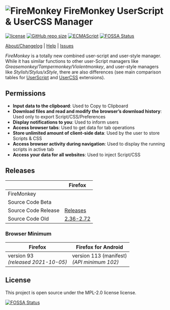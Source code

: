 # ![FireMonkey](/src/image/icon.svg) FireMonkey UserScript & UserCSS Manager

[![license](https://img.shields.io/github/license/erosman/firemonkey.svg)](https://github.com/erosman/firemonkey/blob/master/LICENSE)
[![GitHub repo size](https://img.shields.io/github/repo-size/erosman/firemonkey?logo=github&logoColor=fff)](https://github.com/erosman/firemonkey)
[![ECMAScript](https://img.shields.io/badge/ECMAScript-2022_(ES13)-blue?logo=javascript)](https://262.ecma-international.org/13.0/index.html)
[![FOSSA Status](https://app.fossa.com/api/projects/git%2Bgithub.com%2Ferosman%2Ffiremonkey.svg?type=shield)](https://app.fossa.com/projects/git%2Bgithub.com%2Ferosman%2Ffiremonkey?ref=badge_shield)


[About/Changelog](https://erosman.github.io/firemonkey/src/content/about.html) | [Help](https://erosman.github.io/firemonkey/src/content/help.html) | [Issues](https://github.com/erosman/firemonkey/issues)

<i>FireMonkey</i> is a totally new combined user-script and user-style manager. While it has similar functions to other user-Script managers like <i>Greasemonkey/Tampermonkey/Violentmonkey</i>, and user-style managers like <i>Stylish/Stylus/xStyle</i>, there are also differences (see main comparison tables for [UserScript](https://erosman.github.io/firemonkey/src/content/help.html#userscript-api-comparison) and [UserCSS](https://erosman.github.io/firemonkey/src/content/help.html#usercss-api-comparison) extensions).

## Permissions

- **Input data to the clipboard**: Used to Copy to Clipboard
- **Download files and read and modify the browser’s download history**: Used only to export Script/CSS/Preferences
- **Display notifications to you**: Used to inform users
- **Access browser tabs**: Used to get data for tab operations
- **Store unlimited amount of client-side data**: Used by the user to store Scripts & CSS
- **Access browser activity during navigation**: Used to display the running scripts in active tab
- **Access your data for all websites**: Used to inject Script/CSS


## Releases

<table>
  <thead>
    <tr>
      <th></th>
      <th>Firefox</th>
    </tr>
  </thead>
  <tbody>
    <tr>
      <td>FireMonkey</td>
      <td>
        <a href="https://addons.mozilla.org/firefox/addon/firemonkey/"><img src="https://img.shields.io/amo/v/firemonkey?logo=firefoxbrowser&logoColor=fff&label=Firefox%2093%2B" alt=""></a><br>
        <a href="https://addons.mozilla.org/firefox/addon/firemonkey/"><img src="https://img.shields.io/amo/users/firemonkey" alt=""></a>
        <a href="https://addons.mozilla.org/firefox/addon/firemonkey/"><img src="https://img.shields.io/amo/dw/firemonkey" alt=""></a>
      </td>
    </tr>
    <tr>
      <td>Source Code Beta</td>
      <td><a href="https://github.com/erosman/firemonkey/tree/main/src"><img src="https://img.shields.io/badge/dynamic/json?&url=https%3A%2F%2Fraw.githubusercontent.com%2Ferosman%2Ffiremonkey%2Fmain%2Fsrc%2Fmanifest.json&query=%24.version&logo=github&logoColor=fff&label=FireMonkey%20Beta&color=f60&prefix=v" alt=""></a></td>
    </tr>
    <tr>
      <td>Source Code Release</td>
      <td><a href="https://github.com/erosman/firemonkey/releases">Releases</a></td>
    </tr>
    <tr>
      <td>Source Code Old</td>
      <td><a href="https://github.com/erosman/support/tree/FireMonkey">2.36-2.72</a></td>
    </tr>
  </tbody>
</table>


### Browser Minimum

<table>
  <thead>
    <tr>
      <th>Firefox</th>
      <th>Firefox for Android</th>
    </tr>
  </thead>
  <tbody>
    <tr>
      <td>version 93<br><i>(released 2021-10-05)</i></td>
      <td>version 113 (manifest)<br><i>(API minimum 102)</i></td>
    </tr>
  </tbody>
</table>


## License
This project is open source under the MPL-2.0 license license.  

[![FOSSA Status](https://app.fossa.com/api/projects/git%2Bgithub.com%2Ferosman%2Ffiremonkey.svg?type=large)](https://app.fossa.com/projects/git%2Bgithub.com%2Ferosman%2Ffiremonkey?ref=badge_large)
